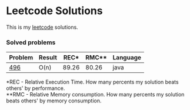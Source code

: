 # Leetcode Solutions

This is my [leetcode](https://leetcode.com/Vanderkast/) solutions.

### Solved problems

| Problem | Result | REC* | RMC** | Language |
| --- | --- | --- | --- | --- |
| [496](https://leetcode.com/problems/next-greater-element-i/) | O(n) | 89.26 | 80.26 | java |

*REC - Relative Execution Time. How many percents my solution beats others' by performance.  
**RMC - Relative Memory consumption. How many percents my solution beats others' by memory consumption.
